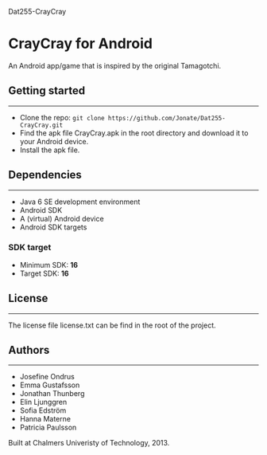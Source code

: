 Dat255-CrayCray

# CrayCray for Android

An Android app/game that is inspired by the original Tamagotchi.

## Getting started
---
* Clone the repo: ```git clone https://github.com/Jonate/Dat255-CrayCray.git```
* Find the apk file CrayCray.apk in the root directory and download it to your Android device.
* Install the apk file.

## Dependencies
---
* Java 6 SE development environment
* Android SDK
* A (virtual) Android device
* Android SDK targets

### SDK target

* Minimum SDK: **16**
* Target SDK: **16**

## License
---
The license file license.txt can be find in the root of the project.


## Authors
---
* Josefine Ondrus
* Emma Gustafsson
* Jonathan Thunberg
* Elin Ljunggren
* Sofia Edström
* Hanna Materne
* Patricia Paulsson

Built at Chalmers Univeristy of Technology, 2013.
